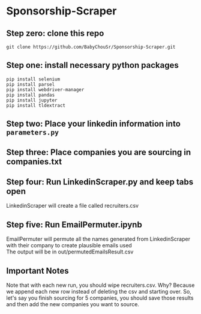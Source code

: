 # Sponsorship-Scraper

## Step zero: clone this repo

```
git clone https://github.com/BabyChouSr/Sponsorship-Scraper.git
```

## Step one: install necessary python packages

```
pip install selenium
pip install parsel
pip install webdriver-manager
pip install pandas
pip install jupyter
pip install tldextract
```

## Step two: Place your linkedin information into `parameters.py`

## Step three: Place companies you are sourcing in companies.txt

## Step four: Run LinkedinScraper.py and keep tabs open

LinkedinScraper will create a file called recruiters.csv

## Step five: Run EmailPermuter.ipynb

EmailPermuter will permute all the names generated from LinkedinScraper with their company to create plausible emails used <br>
The output will be in out/permutedEmailsResult.csv

## Important Notes

Note that with each new run, you should wipe recruiters.csv. Why? Because we append each new row instead of deleting the csv and starting over. So, let's say
you finish sourcing for 5 companies, you should save those results and then add the new companies you want to source.
